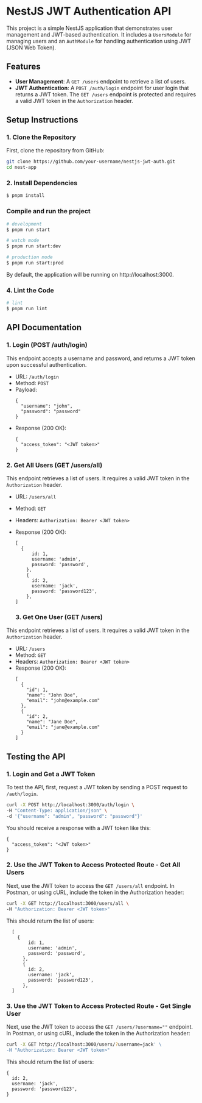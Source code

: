# NestJS JWT Authentication API

This project is a simple NestJS application that demonstrates user management and JWT-based authentication. It includes a `UsersModule` for managing users and an `AuthModule` for handling authentication using JWT (JSON Web Token).

## Features

- **User Management**: A `GET /users` endpoint to retrieve a list of users.
- **JWT Authentication**: A `POST /auth/login` endpoint for user login that returns a JWT token. The `GET /users` endpoint is protected and requires a valid JWT token in the `Authorization` header.

## Setup Instructions

### 1. Clone the Repository

First, clone the repository from GitHub:

```bash
git clone https://github.com/your-username/nestjs-jwt-auth.git
cd nest-app
```

### 2. Install Dependencies

```bash
$ pnpm install
```

### Compile and run the project

```bash
# development
$ pnpm run start

# watch mode
$ pnpm run start:dev

# production mode
$ pnpm run start:prod
```

By default, the application will be running on http://localhost:3000.

### 4. Lint the Code

```bash
# lint
$ pnpm run lint
```

## API Documentation

### 1. Login (POST /auth/login)

This endpoint accepts a username and password, and returns a JWT token upon successful authentication.

- URL: `/auth/login`
- Method: `POST`
- Payload:
  ```
  {
    "username": "john",
    "password": "password"
  }
  ```
- Response (200 OK):
  ```
  {
    "access_token": "<JWT token>"
  }
  ```

### 2. Get All Users (GET /users/all)

This endpoint retrieves a list of users. It requires a valid JWT token in the `Authorization` header.

- URL: `/users/all`
- Method: `GET`
- Headers: `Authorization: Bearer <JWT token>`
- Response (200 OK):

  ```
  [
    {
        id: 1,
        username: 'admin',
        password: 'password',
      },
      {
        id: 2,
        username: 'jack',
        password: 'password123',
      },
  ]
  ```

  ### 3. Get One User (GET /users)

This endpoint retrieves a list of users. It requires a valid JWT token in the `Authorization` header.

- URL: `/users`
- Method: `GET`
- Headers: `Authorization: Bearer <JWT token>`
- Response (200 OK):
  ```
  [
    {
      "id": 1,
      "name": "John Doe",
      "email": "john@example.com"
    },
    {
      "id": 2,
      "name": "Jane Doe",
      "email": "jane@example.com"
    }
  ]
  ```

## Testing the API

### 1. Login and Get a JWT Token

To test the API, first, request a JWT token by sending a POST request to `/auth/login`.

```bash
curl -X POST http://localhost:3000/auth/login \
-H "Content-Type: application/json" \
-d '{"username": "admin", "password": "password"}'
```

You should receive a response with a JWT token like this:

```
{
  "access_token": "<JWT token>"
}
```

### 2. Use the JWT Token to Access Protected Route - Get All Users

Next, use the JWT token to access the `GET /users/all` endpoint. In Postman, or using cURL, include the token in the Authorization header:

```bash
curl -X GET http://localhost:3000/users/all \
-H "Authorization: Bearer <JWT token>"
```

This should return the list of users:

```
  [
    {
        id: 1,
        username: 'admin',
        password: 'password',
      },
      {
        id: 2,
        username: 'jack',
        password: 'password123',
      },
  ]
```

### 3. Use the JWT Token to Access Protected Route - Get Single User

Next, use the JWT token to access the `GET /users/?username=""` endpoint. In Postman, or using cURL, include the token in the Authorization header:

```bash
curl -X GET http://localhost:3000/users/?username=jack' \
-H "Authorization: Bearer <JWT token>"
```

This should return the list of users:

```
{
  id: 2,
  username: 'jack',
  password: 'password123',
}
```